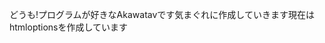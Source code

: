 どうも!プログラムが好きなAkawatavです気まぐれに作成していきます現在はhtmloptionsを作成しています
<!---
Akawatav/Akawatav is a ✨ special ✨ repository because its `README.md` (this file) appears on your GitHub profile.
You can click the Preview link to take a look at your changes.
--->
